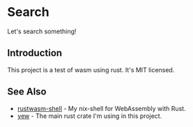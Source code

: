 # Search

Let's search something!

## Introduction

This project is a test of wasm using rust.
It's MIT licensed.

## See Also

* [rustwasm-shell](https://gist.github.com/LightDiscord/aa8cb8e67ec9efbf9b20a9a3e9ebd007) - My nix-shell for WebAssembly with Rust.
* [yew](https://github.com/DenisKolodin/yew) - The main rust crate I'm using in this project.
